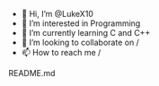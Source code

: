 - 👋 Hi, I’m @LukeX10
- 👀 I’m interested in Programming
- 🌱 I’m currently learning C and C++
- 💞️ I’m looking to collaborate on /
- 📫 How to reach me /

<!---
LukeX10/LukeX10 is a ✨ special ✨ repository because its `README.md` (this file) appears on your GitHub profile.
You can click the Preview link to take a look at your changes.
--->
README.md

